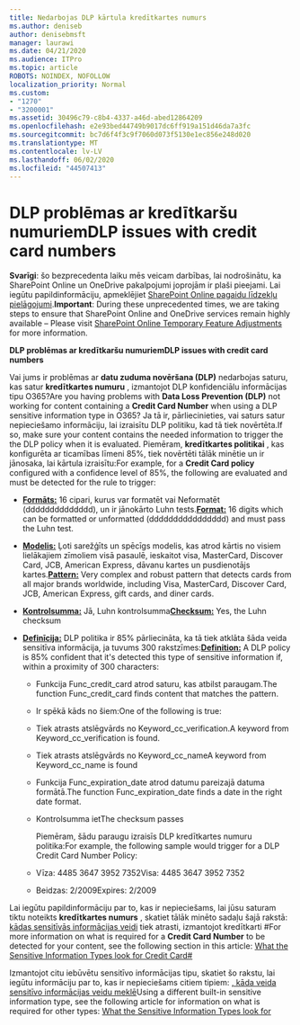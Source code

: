 ```yaml
---
title: Nedarbojas DLP kārtula kredītkartes numurs
ms.author: deniseb
author: denisebmsft
manager: laurawi
ms.date: 04/21/2020
ms.audience: ITPro
ms.topic: article
ROBOTS: NOINDEX, NOFOLLOW
localization_priority: Normal
ms.custom:
- "1270"
- "3200001"
ms.assetid: 30496c79-c8b4-4337-a46d-abed12864209
ms.openlocfilehash: e2e93bed44749b9017dc6ff919a151d46da7a3fc
ms.sourcegitcommit: bc7d6f4f3c9f7060d073f5130e1ec856e248d020
ms.translationtype: MT
ms.contentlocale: lv-LV
ms.lasthandoff: 06/02/2020
ms.locfileid: "44507413"
---
```

# <a name="dlp-issues-with-credit-card-numbers"></a><span data-ttu-id="19a11-102">DLP problēmas ar kredītkaršu numuriem</span><span class="sxs-lookup"><span data-stu-id="19a11-102">DLP issues with credit card numbers</span></span>

<span data-ttu-id="19a11-103">**Svarīgi**: šo bezprecedenta laiku mēs veicam darbības, lai nodrošinātu, ka SharePoint Online un OneDrive pakalpojumi joprojām ir plaši pieejami. Lai iegūtu papildinformāciju, apmeklējiet [SharePoint Online pagaidu līdzekļu pielāgojumi](https://aka.ms/ODSPAdjustments).</span><span class="sxs-lookup"><span data-stu-id="19a11-103">**Important**: During these unprecedented times, we are taking steps to ensure that SharePoint Online and OneDrive services remain highly available – Please visit [SharePoint Online Temporary Feature Adjustments](https://aka.ms/ODSPAdjustments) for more information.</span></span>

<span data-ttu-id="19a11-104">**DLP problēmas ar kredītkaršu numuriem**</span><span class="sxs-lookup"><span data-stu-id="19a11-104">**DLP issues with credit card numbers**</span></span>

<span data-ttu-id="19a11-105">Vai jums ir problēmas ar **datu zuduma novēršana (DLP)** nedarbojas saturu, kas satur **kredītkartes numuru** , izmantojot DLP konfidenciālu informācijas tipu O365?</span><span class="sxs-lookup"><span data-stu-id="19a11-105">Are you having problems with **Data Loss Prevention (DLP)** not working for content containing a **Credit Card Number** when using a DLP sensitive information type in O365?</span></span> <span data-ttu-id="19a11-106">Ja tā ir, pārliecinieties, vai saturs satur nepieciešamo informāciju, lai izraisītu DLP politiku, kad tā tiek novērtēta.</span><span class="sxs-lookup"><span data-stu-id="19a11-106">If so, make sure your content contains the needed information to trigger the the DLP policy when it is evaluated.</span></span> <span data-ttu-id="19a11-107">Piemēram, **kredītkartes politikai** , kas konfigurēta ar ticamības līmeni 85%, tiek novērtēti tālāk minētie un ir jānosaka, lai kārtula izraisītu:</span><span class="sxs-lookup"><span data-stu-id="19a11-107">For example, for a **Credit Card policy** configured with a confidence level of 85%, the following are evaluated and must be detected for the rule to trigger:</span></span>
  
- <span data-ttu-id="19a11-108">**[Formāts:](https://docs.microsoft.com/microsoft-365/compliance/sensitive-information-type-entity-definitions#format-19)** 16 cipari, kurus var formatēt vai Neformatēt (dddddddddddddd), un ir jānokārto Luhn tests.</span><span class="sxs-lookup"><span data-stu-id="19a11-108">**[Format:](https://docs.microsoft.com/microsoft-365/compliance/sensitive-information-type-entity-definitions#format-19)** 16 digits which can be formatted or unformatted (dddddddddddddddd) and must pass the Luhn test.</span></span>

- <span data-ttu-id="19a11-109">**[Modelis:](https://docs.microsoft.com/microsoft-365/compliance/sensitive-information-type-entity-definitions#pattern-19)** Ļoti sarežģīts un spēcīgs modelis, kas atrod kārtis no visiem lielākajiem zīmoliem visā pasaulē, ieskaitot visa, MasterCard, Discover Card, JCB, American Express, dāvanu kartes un pusdienotājs kartes.</span><span class="sxs-lookup"><span data-stu-id="19a11-109">**[Pattern:](https://docs.microsoft.com/microsoft-365/compliance/sensitive-information-type-entity-definitions#pattern-19)** Very complex and robust pattern that detects cards from all major brands worldwide, including Visa, MasterCard, Discover Card, JCB, American Express, gift cards, and diner cards.</span></span>

- <span data-ttu-id="19a11-110">**[Kontrolsumma:](https://docs.microsoft.com/microsoft-365/compliance/sensitive-information-type-entity-definitions#checksum-19)** Jā, Luhn kontrolsumma</span><span class="sxs-lookup"><span data-stu-id="19a11-110">**[Checksum:](https://docs.microsoft.com/microsoft-365/compliance/sensitive-information-type-entity-definitions#checksum-19)** Yes, the Luhn checksum</span></span>

- <span data-ttu-id="19a11-111">**[Definīcija:](https://docs.microsoft.com/microsoft-365/compliance/sensitive-information-type-entity-definitions#definition-19)** DLP politika ir 85% pārliecināta, ka tā tiek atklāta šāda veida sensitīva informācija, ja tuvums 300 rakstzīmes:</span><span class="sxs-lookup"><span data-stu-id="19a11-111">**[Definition:](https://docs.microsoft.com/microsoft-365/compliance/sensitive-information-type-entity-definitions#definition-19)** A DLP policy is 85% confident that it's detected this type of sensitive information if, within a proximity of 300 characters:</span></span>

  - <span data-ttu-id="19a11-112">Funkcija Func_credit_card atrod saturu, kas atbilst paraugam.</span><span class="sxs-lookup"><span data-stu-id="19a11-112">The function Func_credit_card finds content that matches the pattern.</span></span>

  - <span data-ttu-id="19a11-113">Ir spēkā kāds no šiem:</span><span class="sxs-lookup"><span data-stu-id="19a11-113">One of the following is true:</span></span>

  - <span data-ttu-id="19a11-114">Tiek atrasts atslēgvārds no Keyword_cc_verification.</span><span class="sxs-lookup"><span data-stu-id="19a11-114">A keyword from Keyword_cc_verification is found.</span></span>

  - <span data-ttu-id="19a11-115">Tiek atrasts atslēgvārds no Keyword_cc_name</span><span class="sxs-lookup"><span data-stu-id="19a11-115">A keyword from Keyword_cc_name is found</span></span>

  - <span data-ttu-id="19a11-116">Funkcija Func_expiration_date atrod datumu pareizajā datuma formātā.</span><span class="sxs-lookup"><span data-stu-id="19a11-116">The function Func_expiration_date finds a date in the right date format.</span></span>

  - <span data-ttu-id="19a11-117">Kontrolsumma iet</span><span class="sxs-lookup"><span data-stu-id="19a11-117">The checksum passes</span></span>

    <span data-ttu-id="19a11-118">Piemēram, šādu paraugu izraisīs DLP kredītkartes numuru politika:</span><span class="sxs-lookup"><span data-stu-id="19a11-118">For example, the following sample would trigger for a DLP Credit Card Number Policy:</span></span>

  - <span data-ttu-id="19a11-119">Vīza: 4485 3647 3952 7352</span><span class="sxs-lookup"><span data-stu-id="19a11-119">Visa: 4485 3647 3952 7352</span></span>
  
  - <span data-ttu-id="19a11-120">Beidzas: 2/2009</span><span class="sxs-lookup"><span data-stu-id="19a11-120">Expires: 2/2009</span></span>

<span data-ttu-id="19a11-121">Lai iegūtu papildinformāciju par to, kas ir nepieciešams, lai jūsu saturam tiktu noteikts **kredītkartes numurs** , skatiet tālāk minēto sadaļu šajā rakstā: [kādas sensitīvās informācijas veidi](https://docs.microsoft.com/microsoft-365/compliance/sensitive-information-type-entity-definitions#credit-card-number) tiek atrasti, izmantojot kredītkarti #</span><span class="sxs-lookup"><span data-stu-id="19a11-121">For more information on what is required for a **Credit Card Number** to be detected for your content, see the following section in this article: [What the Sensitive Information Types look for Credit Card#](https://docs.microsoft.com/microsoft-365/compliance/sensitive-information-type-entity-definitions#credit-card-number)</span></span>
  
<span data-ttu-id="19a11-122">Izmantojot citu iebūvētu sensitīvo informācijas tipu, skatiet šo rakstu, lai iegūtu informāciju par to, kas ir nepieciešams citiem tipiem: [, kāda veida sensitīvo informācijas veidu meklē](https://docs.microsoft.com/microsoft-365/compliance/sensitive-information-type-entity-definitions)</span><span class="sxs-lookup"><span data-stu-id="19a11-122">Using a different built-in sensitive information type, see the following article for information on what is required for other types: [What the Sensitive Information Types look for](https://docs.microsoft.com/microsoft-365/compliance/sensitive-information-type-entity-definitions)</span></span>
  